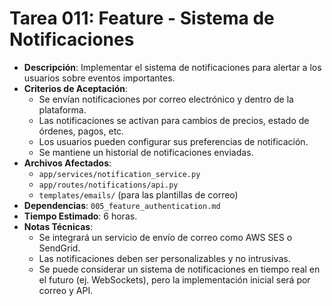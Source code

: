 # Tarea 011: Feature - Sistema de Notificaciones

- **Descripción**: Implementar el sistema de notificaciones para alertar a los usuarios sobre eventos importantes.
- **Criterios de Aceptación**:
  - Se envían notificaciones por correo electrónico y dentro de la plataforma.
  - Las notificaciones se activan para cambios de precios, estado de órdenes, pagos, etc.
  - Los usuarios pueden configurar sus preferencias de notificación.
  - Se mantiene un historial de notificaciones enviadas.
- **Archivos Afectados**:
  - `app/services/notification_service.py`
  - `app/routes/notifications/api.py`
  - `templates/emails/` (para las plantillas de correo)
- **Dependencias**: `005_feature_authentication.md`
- **Tiempo Estimado**: 6 horas.
- **Notas Técnicas**:
  - Se integrará un servicio de envío de correo como AWS SES o SendGrid.
  - Las notificaciones deben ser personalizables y no intrusivas.
  - Se puede considerar un sistema de notificaciones en tiempo real en el futuro (ej. WebSockets), pero la implementación inicial será por correo y API. 